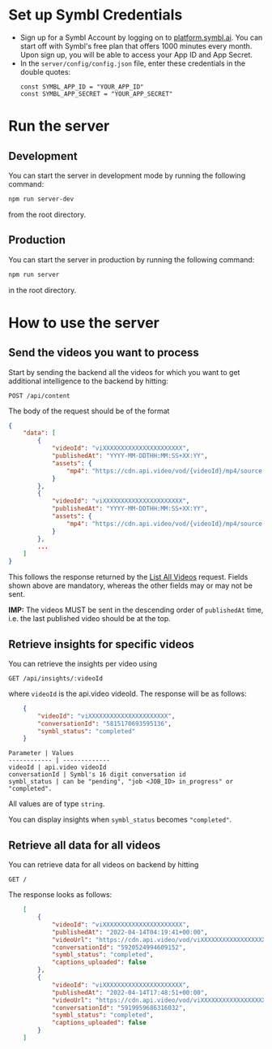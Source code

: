# Set up Symbl Credentials
- Sign up for a Symbl Account by logging on to [platform.symbl.ai](https://platform.symbl.ai/#/signup?utm_source=get-info&utm_medium=janhavi&utm_campaign=rep). You can start off with Symbl's free plan that offers 1000 minutes every month. Upon sign up, you will be able to access your App ID and App Secret. 
- In the `server/config/config.json` file, enter these credentials in the double quotes:
  ```
  const SYMBL_APP_ID = "YOUR_APP_ID"
  const SYMBL_APP_SECRET = "YOUR_APP_SECRET"
  ```

# Run the server
## Development
You can start the server in development mode by running the following command:
```bash
npm run server-dev
```
from the root directory.

## Production
You can start the server in production by running the following command:
```bash
npm run server
```
in the root directory.

# How to use the server

## Send the videos you want to process
Start by sending the backend all the videos for which you want to get additional intelligence to the backend by hitting:
```
POST /api/content
```
The body of the request should be of the format 
```json
{
    "data": [
        {
            "videoId": "viXXXXXXXXXXXXXXXXXXXXXX",
            "publishedAt": "YYYY-MM-DDTHH:MM:SS+XX:YY",
            "assets": {
                "mp4": "https://cdn.api.video/vod/{videoId}/mp4/source.mp4"
            }
        },
        {
            "videoId": "viXXXXXXXXXXXXXXXXXXXXXX",
            "publishedAt": "YYYY-MM-DDTHH:MM:SS+XX:YY",
            "assets": {
                "mp4": "https://cdn.api.video/vod/{videoId}/mp4/source.mp4"
            }
        },
        ...
    ]
}
```
This follows the response returned by the [List All Videos](https://docs.api.video/reference/list-videos) request. 
Fields shown above are mandatory, whereas the other fields may or may not be sent.

**IMP:** The videos MUST be sent in the descending order of `publishedAt` time, i.e. the last published video should be at the top.

## Retrieve insights for specific videos
You can retrieve the insights per video using
```
GET /api/insights/:videoId
```
where `videoId` is the api.video videoId. The response will be as follows:
```json
    {
        "videoId": "viXXXXXXXXXXXXXXXXXXXXXX",
        "conversationId": "5815170693595136",
        "symbl_status": "completed"
    }
```
```
Parameter | Values
------------ | -------------
videoId | api.video videoId 
conversationId | Symbl's 16 digit conversation id
symbl_status | can be "pending", "job <JOB_ID> in_progress" or "completed".
```
All values are of type `string`. 

You can display insights when `symbl_status` becomes `"completed"`.
## Retrieve all data for all videos
You can retrieve data for all videos on backend by hitting
```
GET /
```
The response looks as follows:
```json
    [
        {
            "videoId": "viXXXXXXXXXXXXXXXXXXXXXX",
            "publishedAt": "2022-04-14T04:19:41+00:00",
            "videoUrl": "https://cdn.api.video/vod/viXXXXXXXXXXXXXXXXXXXXXX/mp4/source.mp4",
            "conversationId": "5920524994609152",
            "symbl_status": "completed",
            "captions_uploaded": false
        },
        {
            "videoId": "viXXXXXXXXXXXXXXXXXXXXXX",
            "publishedAt": "2022-04-14T17:48:51+00:00",
            "videoUrl": "https://cdn.api.video/vod/viXXXXXXXXXXXXXXXXXXXXXX/mp4/source.mp4",
            "conversationId": "5919959686316032",
            "symbl_status": "completed",
            "captions_uploaded": false
        }
    ]
```
